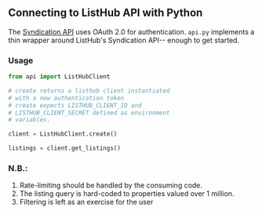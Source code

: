 ## Connecting to ListHub API with Python

The [Syndication API](https://developer.listhub.com/api/#making-requests) uses OAuth 2.0 for authentication. `api.py` implements a thin wrapper around ListHub's Syndication API-- enough to get started.


### Usage

```python
from api import ListHubClient

# create returns a listhub client instantiated
# with a new authentication token
# create expects LISTHUB_CLIENT_ID and
# LISTHUB_CLIENT_SECRET defined as environment
# variables.

client = ListHubClient.create()

listings = client.get_listings()
```

### N.B.:

1. Rate-limiting should be handled by the consuming code.
1. The listing query is hard-coded to properties valued over 1 million.
1. Filtering is left as an exercise for the user
